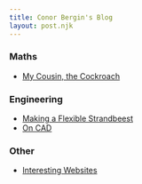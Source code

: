 ```yaml
---
title: Conor Bergin's Blog
layout: post.njk
---
```


### Maths
- [My Cousin, the Cockroach](/CousinCockroach)

### Engineering
- [Making a Flexible Strandbeest](/Strandbeest)
- [On CAD](/CAD)

### Other
- [Interesting Websites](/Bookmarks)


